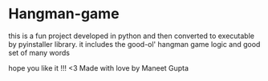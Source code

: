 # Hangman-game
this is a fun project developed in python and then converted to executable by pyinstaller library. 
it includes the good-ol' hangman game logic and good set of many words

hope you like it !!! <3
Made with love by Maneet Gupta


